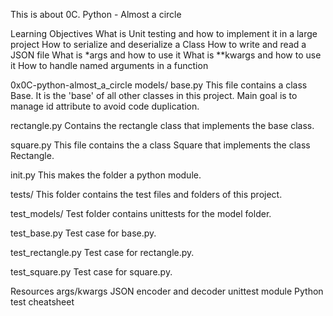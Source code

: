 This is about 0C. Python - Almost a circle

Learning Objectives
What is Unit testing and how to implement it in a large project
How to serialize and deserialize a Class
How to write and read a JSON file
What is *args and how to use it
What is **kwargs and how to use it
How to handle named arguments in a function


0x0C-python-almost_a_circle
models/
base.py
This file contains a class Base. It is the 'base' of all other classes in this project. Main goal is to manage id attribute to avoid code duplication.

rectangle.py
Contains the rectangle class that implements the base class.

square.py
This file contains the a class Square that implements the class Rectangle.

init.py
This makes the folder a python module.

tests/
This folder contains the test files and folders of this project.

test_models/
Test folder contains unittests for the model folder.

test_base.py
Test case for base.py.

test_rectangle.py
Test case for rectangle.py.

test_square.py
Test case for square.py.

Resources
args/kwargs
JSON encoder and decoder
unittest module
Python test cheatsheet

